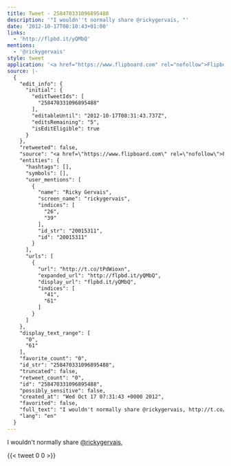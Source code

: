 ```yaml
---
title: Tweet - 258470331096895488
description: '"I wouldn''t normally share @rickygervais, "'
date: '2012-10-17T08:10:43+01:00'
links:
  - 'http://flpbd.it/yQMbQ'
mentions:
  - '@rickygervais'
style: tweet
application: '<a href="https://www.flipboard.com" rel="nofollow">Flipboard</a>'
source: |-
  {
    "edit_info": {
      "initial": {
        "editTweetIds": [
          "258470331096895488"
        ],
        "editableUntil": "2012-10-17T08:31:43.737Z",
        "editsRemaining": "5",
        "isEditEligible": true
      }
    },
    "retweeted": false,
    "source": "<a href=\"https://www.flipboard.com\" rel=\"nofollow\">Flipboard</a>",
    "entities": {
      "hashtags": [],
      "symbols": [],
      "user_mentions": [
        {
          "name": "Ricky Gervais",
          "screen_name": "rickygervais",
          "indices": [
            "26",
            "39"
          ],
          "id_str": "20015311",
          "id": "20015311"
        }
      ],
      "urls": [
        {
          "url": "http://t.co/tPdWioxn",
          "expanded_url": "http://flpbd.it/yQMbQ",
          "display_url": "flpbd.it/yQMbQ",
          "indices": [
            "41",
            "61"
          ]
        }
      ]
    },
    "display_text_range": [
      "0",
      "61"
    ],
    "favorite_count": "0",
    "id_str": "258470331096895488",
    "truncated": false,
    "retweet_count": "0",
    "id": "258470331096895488",
    "possibly_sensitive": false,
    "created_at": "Wed Oct 17 07:31:43 +0000 2012",
    "favorited": false,
    "full_text": "I wouldn't normally share @rickygervais, http://t.co/tPdWioxn",
    "lang": "en"
  }
---
```

I wouldn't normally share [@rickygervais](https://twitter.com/@rickygervais), 
    
{{< tweet 0 0 >}}
    
